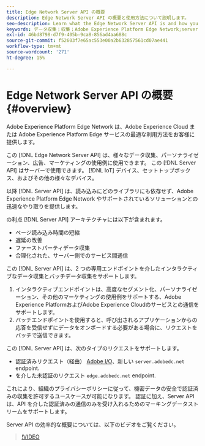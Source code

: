 ```yaml
---
title: Edge Network Server API の概要
description: Edge Network Server API の概要と使用方法について説明します。
seo-description: Learn what the Edge Network Server API is and how you can use it.
keywords: データ収集；収集；Adobe Experience Platform Edge Network;server api;
exl-id: 46bd8798-d7f9-405b-9ca8-856ad4aa688c
source-git-commit: f52603f7e65ac553e00a2b632857561cd07ae441
workflow-type: tm+mt
source-wordcount: '271'
ht-degree: 15%

---
```


# Edge Network Server API の概要 {#overview}

Adobe Experience Platform Edge Network は、Adobe Experience Cloud または Adobe Experience Platform Edge サービスの最適な利用方法をお客様に提供します。

この [!DNL Edge Network Server API] は、様々なデータ収集、パーソナライゼーション、広告、マーケティングの使用例に使用できます。 この [!DNL Server API] はサーバーで使用できます。 [!DNL IoT] デバイス、セットトップボックス、およびその他の様々なデバイス。

以降 [!DNL Server API] は、読み込みにどのライブラリにも依存せず、Adobe Experience Platform Edge Network やサポートされているソリューションとの迅速なやり取りを提供します。

の利点 [!DNL Server API] アーキテクチャには以下が含まれます。

* ページ読み込み時間の短縮
* 遅延の改善
* ファーストパーティデータ収集
* 合理化された、サーバー側でのサービス間通信

この [!DNL Server API] は、2 つの専用エンドポイントを介したインタラクティブなデータ収集とバッチデータ収集をサポートします。

1. インタラクティブエンドポイントは、高度なセグメント化、パーソナライゼーション、その他のマーケティングの使用例をサポートする、Adobe Experience PlatformおよびAdobe Experience Cloudのサービスとの通信をサポートします。
2. バッチエンドポイントを使用すると、呼び出されるアプリケーションからの応答を受信せずにデータをオンボードする必要がある場合に、リクエストをバッチで送信できます。

この [!DNL Server API] は、次のタイプのリクエストをサポートします。

* 認証済みリクエスト（経由） [Adobe I/O](https://developer.adobe.com/)、新しい `server.adobedc.net` endpoint.
* を介した未認証のリクエスト `edge.adobedc.net` endpoint.

これにより、組織のプライバシーポリシーに従って、機密データの安全で認証済みの収集を許可するユースケースが可能になります。 認証に加え、Server API は、API を介した認証済みの通信のみを受け入れるためのマーキングデータストリームをサポートします。

Server API の効率的な概要については、以下のビデオをご覧ください。

>[!VIDEO](https://video.tv.adobe.com/v/341448/)

